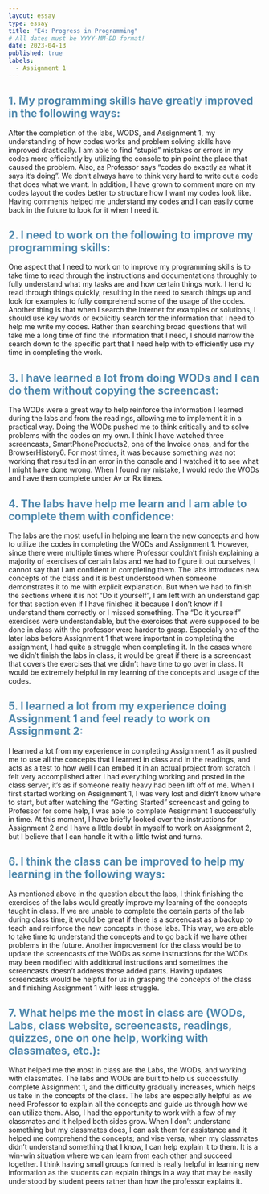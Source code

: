 ```yaml
---
layout: essay
type: essay
title: "E4: Progress in Programming"
# All dates must be YYYY-MM-DD format!
date: 2023-04-13
published: true
labels:
  - Assignment 1
---
```

<style>
  H2{color:#528AAE;}
</style>

## 1. My programming skills have greatly improved in the following ways:
After the completion of the labs, WODS, and Assignment 1, my understanding of how codes works and problem solving skills have improved drastically. I am able to find “stupid” mistakes or errors in my codes more efficiently by utilizing the console to pin point the place that caused the problem. Also, as Professor says “codes do exactly as what it says it’s doing”. We don’t always have to think very hard to write out a code that does what we want. In addition, I have grown to comment more on my codes layout the codes better to structure how I want my codes look like. Having comments helped me understand my codes and I can easily come back in the future to look for it when I need it. 

## 2. I need to work on the following to improve my programming skills:
One aspect that I need to work on to improve my programming skills is to take time to read through the instructions and documentations throughly to fully understand what my tasks are and how certain things work. I tend to read through things quickly, resulting in the need to search things up and look for examples to fully comprehend some of the usage of the codes. Another thing is that when I search the Internet for examples or solutions, I should use key words or explicitly search for the information that I need to help me write my codes. Rather than searching broad questions that will take me a long time of find the information that I need, I should narrow the search down to the specific part that I need help with to efficiently use my time in completing the work. 

## 3. I have learned a lot from doing WODs and I can do them without copying the screencast:
The WODs were a great way to help reinforce the information I learned during the labs and from the readings, allowing me to implement it in a practical way. Doing the WODs pushed me to think critically and to solve problems with the codes on my own. I think I have watched three screencasts, SmartPhoneProducts2, one of the Invoice ones, and for the BrowserHistory6. For most times, it was because something was not working that resulted in an error in the console and I watched it to see what I might have done wrong. When I found my mistake, I would redo the WODs and have them complete under Av or Rx times. 

## 4. The labs have help me learn and I am able to complete them with confidence:
The labs are the most useful in helping me learn the new concepts and how to utilize the codes in completing the WODs and Assignment 1. However, since there were multiple times where Professor couldn’t finish explaining a majority of exercises of certain labs and we had to figure it out ourselves, I cannot say that I am confident in completing them. The labs introduces new concepts of the class and it is best understood when someone demonstrates it to me with explicit explanation. But when we had to finish the sections where it is not “Do it yourself”, I am left with an understand gap for that section even if I have finished it because I don’t know if I understand them correctly or I missed something. The “Do it yourself” exercises were understandable, but the exercises that were supposed to be done in class with the professor were harder to grasp. Especially one of the later labs before Assignment 1 that were important in completing the assignment, I had quite a struggle when completing it. In the cases where we didn’t finish the labs in class, it would be great if there is a screencast that covers the exercises that we didn’t have time to go over in class. It would be extremely helpful in my learning of the concepts and usage of the codes. 

## 5. I learned a lot from my experience doing Assignment 1 and feel ready to work on Assignment 2:
I learned a lot from my experience in completing Assignment 1 as it pushed me to use all the concepts that I learned in class and in the readings, and acts as a test to how well I can embed it in an actual project from scratch. I felt very accomplished after I had everything working and posted in the class server, it’s as if someone really heavy had been lift off of me.  When I first started working on Assignment 1, I was very lost and didn’t know where to start, but after watching the “Getting Started” screencast and going to Professor for some help, I was able to complete Assignment 1 successfully in time. At this moment, I have briefly looked over the instructions for Assignment 2 and I have a little doubt in myself to work on Assignment 2, but I believe that I can handle it with a little twist and turns. 

## 6. I think the class can be improved to help my learning in the following ways:
As mentioned above in the question about the labs, I think finishing the exercises of the labs would greatly improve my learning of the concepts taught in class. If we are unable to complete the certain parts of the lab during class time, it would be great if there is a screencast as a backup to teach and reinforce the new concepts in those labs. This way, we are able to take time to understand the concepts and to go back if we have other problems in the future. Another improvement for the class would be to update the screencasts of the WODs as some instructions for the WODs may been modified with additional instructions and sometimes the screencasts doesn’t address those added parts. Having updates screencasts would be helpful for us in grasping the concepts of the class and finishing Assignment 1 with less struggle.  

## 7. What helps me the most in class are (WODs, Labs, class website, screencasts, readings, quizzes, one on one help, working with classmates, etc.):
What helped me the most in class are the Labs, the WODs, and working with classmates. The labs and WODs are built to help us successfully complete Assignment 1, and the difficulty gradually increases, which helps us take in the concepts of the class. The labs are especially helpful as we need Professor to explain all the concepts and guide us through how we can utilize them. Also, I had the opportunity to work with a few of my classmates and it helped both sides grow. When I don’t understand something but my classmates does, I can ask them for assistance and it helped me comprehend the concepts; and vise versa, when my classmates didn’t understand something that I know, I can help explain it to them. It is a win-win situation where we can learn from each other and succeed together. I think having small groups formed is really helpful in learning new information as the students can explain things in a way that may be easily understood by student peers rather than how the professor explains it. 
